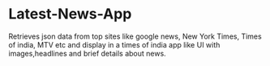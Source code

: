 # Latest-News-App
Retrieves json data from top sites like google news, New York Times, Times of india, MTV etc and display in a times of india app like UI with images,headlines and brief details about news.

